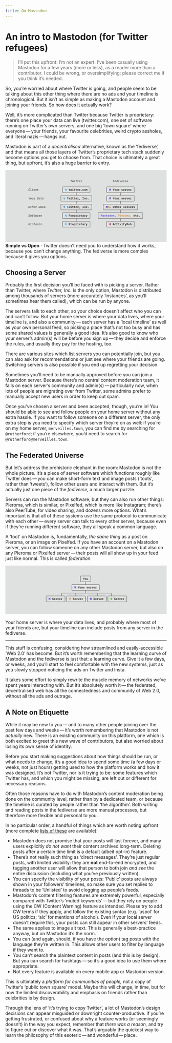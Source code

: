```yaml
---
title: On Mastodon
---
```


# An intro to Mastodon (for Twitter refugees)

> I’ll put this upfront: I’m not an expert. I’ve been casually using Mastodon for a few years (more or less), as a reader more than a contributor. I could be wrong, or oversimplifying; please correct me if you think it’s needed.

So, you’re worried about where Twitter is going, and people seem to be talking about this other thing where there are no ads and your timeline is chronological. But it isn’t as simple as making a Mastodon account and joining your friends. So how does it actually work?

Well, it’s more complicated than Twitter because Twitter is proprietary: there’s one place your data can live (twitter.com), one set of software running on Twitter’s own servers, and one big ‘town square’ where everyone — your friends, your favourite celebrities, weird crypto assholes, and literal nazis — hangs out.

Mastodon is part of a _decentralised_ alternative, known as the ‘fediverse’, and that means all those layers of Twitter’s proprietary tech stack suddenly become options you get to choose from. That choice is ultimately a great thing, but upfront, it’s also a huge barrier to entry.

![Diagram of the Twitter vs Fediverse software heirarchy](/media/twitter_vs_fediverse-stacks.svg)
__Simple vs Open__ · Twitter doesn’t need you to understand how it works, because you can’t change anything. The fediverse is more complex because it gives you options.

## Choosing a Server

Probably the first decision you’ll be faced with is picking a server. Rather than Twitter, where _Twitter, Inc._ is the only option, Mastodon is distributed among thousands of servers (more accurately ‘instances’, as you’ll sometimes hear them called), which can be run by anyone.

The servers talk to each other, so your choice doesn’t affect who you can and can’t follow. But your home server is where your data lives, where your timeline is, and also a community — each server has a ‘local timeline’ as well as your own personal feed, so picking a place that’s not too busy and has some shared values is generally a good idea. It’s also good to know who your server’s admin(s) will be before you sign up — they decide and enforce the rules, and usually they pay for the hosting, too.

There are various sites which list servers you can potentially join, but you can also ask for recommendations or just see where your friends are going. Switching servers is also possible if you end up regretting your decision.

Sometimes you’ll need to be manually approved before you can join a Mastodon server. Because there’s no central content moderation team, it falls on each server’s community and admin(s) — particularly now, when lots of people are migrating over from Twitter, some admins prefer to manually accept new users in order to keep out spam.

Once you’ve chosen a server and been accepted, though, you’re in! You should be able to see and follow people on your home server without any extra hassle. If you want to follow someone on a different server, the only extra step is you need to specify which server they’re on as well: if you’re on my home server, `merveilles.town`, you can find me by searching for `@rutherford`; if you’re elsewhere, you’d need to search for `@rutherford@merveilles.town`.

## The Federated Universe

But let’s address the prehistoric elephant in the room: Mastodon is not the whole picture. It’s a piece of server software which functions roughly like Twitter does — you can make short-form text and image posts (‘toots’, rather than ‘tweets’), follow other users and interact with them. But it’s actually just one piece of the _fediverse,_ a much larger puzzle.

Servers can run the Mastodon software, but they can also run other things: Pleroma, which is similar, or Pixelfed, which is more like Instagram; there’s also PeerTube, for video sharing, and dozens more options. What’s important is that all of these systems use the same protocol to communicate with each other — every server can talk to every other server, because even if they’re running different software, they all speak a common language.

A ‘toot’ on Mastodon is, fundamentally, _the same thing_ as a post on Pleroma, or an image on Pixelfed. If you have an account on a Mastodon server, you can follow someone on any other Mastodon server, but also on any Pleroma or Pixelfed server — their posts will all show up in your feed just like normal. This is called _federation._

![Illustration showing your home server connected to others running different software](/media/server_interconnections.svg)

Your home server is where your data lives, and probably where most of your friends are, but your timeline can include posts from any server in the fediverse.

---

This stuff is confusing, considering how streamlined and easily-accessible ‘Web 2.0’ has become. But it’s worth remembering that the learning curve of Mastodon and the fediverse is just that: a learning curve. Give it a few days, or weeks, and you’ll start to feel comfortable with the new systems, just as you slowly stopped noticing the ads on Twitter and Insta.

It takes some effort to simply rewrite the muscle memory of networks we’ve spent years interacting with. But it’s absolutely worth it — the federated, decentralised web has all the connectedness and community of Web 2.0, without all the ads and outrage.

## A Note on Etiquette

While it may be new to you — and to many other people joining over the past few days and weeks — it’s worth remembering that Mastodon is not _actually_ new. There is an existing community on this platform, one which is both excited to greet this new wave of contributors, but also worried about losing its own sense of identity.

Before you start making suggestions about how things should be run, or what needs to change, it’s a good idea to spend some time (a few days or weeks, not just hours) getting used to how the platform works and how it was designed. It’s not Twitter, nor is it trying to be: some features which Twitter has, and which you might be missing, are left out or different for necessary reasons.

Often those reasons have to do with Mastodon’s content moderation being done on the community level, rather than by a dedicated team, or because the timeline is curated by people rather than ‘the algorithm’. Both writing and reading posts in the fediverse are more manual processes, but therefore more flexible and personal to you.

In no particular order, a handful of things which are worth noting upfront (more complete [lists of these](https://github.com/joyeusenoelle/GuideToMastodon/) are available):

- Mastodon does not promise that your posts will last forever, and many users explicitly _do not want_ their content archived long-term. Deleting posts after a certain time limit is a default (albeit opt-in) feature.
- There’s not really such thing as ‘direct messages’. They’re just regular posts, with limited visibility: they are __not__ end-to-end encrypted, and tagging another user will allow that person to both join _and see_ the entire discussion (including what you’ve previously written).
- You can specify the visibility of your posts: ‘Public’ posts are always shown in your followers’ timelines, so make sure you set replies to threads to be ‘Unlisted’ to avoid clogging up people’s feeds.
- Mastodon’s content filtering features are extremely powerful, especially compared with Twitter’s ‘muted keywords’ — but they rely on people using the CW (Content Warning) feature as intended. Please try to add CW terms if they apply, and follow the existing syntax (e.g. ‘uspol’ for US politics; ‘alc’ for mentions of alcohol). Even if your local server doesn’t require this, your posts can still appear in other servers’ feeds.
- The same applies to image alt text. This is generally a best-practice anyway, but on Mastodon it’s the norm.
- You can (and again, should, if you have the option) tag posts with the language they’re written in. This allows other users to filter by language if they want to.
- You can’t search the plaintext content in posts (and this is by design). But you can search for hashtags — so it’s a good idea to use them where appropriate.
- Not every feature is available on every mobile app or Mastodon version.

This is ultimately a _platform for communities of people,_ not a copy of Twitter’s ‘public town square’ model. Maybe this will change, in time, but for now the limited discoverability and emphasis on friends rather than celebrities is by design.

Through the lens of ‘it’s trying to copy Twitter’, a lot of Mastodon’s design decisions can appear misguided or downright counter-productive. If you’re getting frustrated, or confused about why a feature works (or seemingly doesn’t) in the way you expect, remember that _there was a reason,_ and try to figure out or discover what it was. That’s arguably the quickest way to learn the philosophy of this esoteric — and wonderful — place.